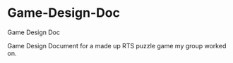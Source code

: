 # Game-Design-Doc
Game Design Doc

Game Design Document for a made up RTS puzzle game my group worked on.

